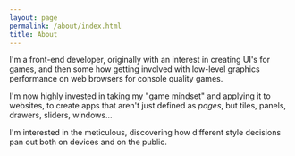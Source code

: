```yaml
---
layout: page
permalink: /about/index.html
title: About
---
```


I'm a front-end developer, originally with an interest in creating UI's for games, and then some how getting involved with low-level graphics performance on web browsers for console quality games.

I'm now highly invested in taking my "game mindset" and applying it to websites, to create apps that aren't just defined as *pages*, but tiles, panels, drawers, sliders, windows...

I'm interested in the meticulous, discovering how different style decisions pan out both on devices and on the public.